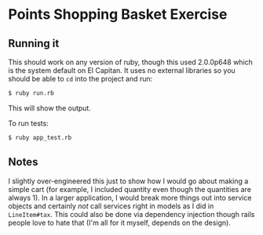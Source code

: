 # Points Shopping Basket Exercise

## Running it

This should work on any version of ruby, though this used 2.0.0p648 which is the system default on
El Capitan.  It uses no external libraries so you should be able to `cd` into the project and run:

```sh
$ ruby run.rb
```

This will show the output.

To run tests:

```sh
$ ruby app_test.rb
```

## Notes

I slightly over-engineered this just to show how I would go about making a simple cart (for example,
I included quantity even though the quantities are always 1).  In a larger application, I would
break more things out into service objects and certainly _not_ call services right in models as
I did in `LineItem#tax`.  This could also be done via dependency injection though rails people love
to hate that (I'm all for it myself, depends on the design).
